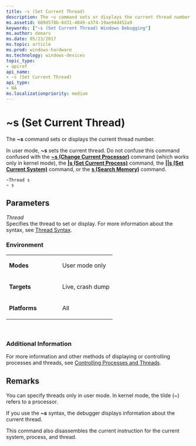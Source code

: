 ```yaml
---
title: ~s (Set Current Thread)
description: The ~s command sets or displays the current thread number.
ms.assetid: 689d578b-8d31-4049-a374-19ae94d452a9
keywords: ["~s (Set Current Thread) Windows Debugging"]
ms.author: domars
ms.date: 05/23/2017
ms.topic: article
ms.prod: windows-hardware
ms.technology: windows-devices
topic_type:
- apiref
api_name:
- ~s (Set Current Thread)
api_type:
- NA
ms.localizationpriority: medium
---
```


# ~s (Set Current Thread)


The **~s** command sets or displays the current thread number.

In user mode, **~s** sets the current thread. Do not confuse this command confused with the [**~s (Change Current Processor)**](-s--change-current-processor-.md) command (which works only in kernel mode), the [**|s (Set Current Process)**](-s--set-current-process-.md) command, the [**||s (Set Current System)**](--s--set-current-system-.md) command, or the [**s (Search Memory)**](s--search-memory-.md) command.

```
~Thread s 
~ s 
```

## <span id="ddk_cmd_set_current_thread_dbg"></span><span id="DDK_CMD_SET_CURRENT_THREAD_DBG"></span>Parameters


<span id="_______Thread______"></span><span id="_______thread______"></span><span id="_______THREAD______"></span> *Thread*   
Specifies the thread to set or display. For more information about the syntax, see [Thread Syntax](thread-syntax.md).

### <span id="Environment"></span><span id="environment"></span><span id="ENVIRONMENT"></span>Environment

<table>
<colgroup>
<col width="50%" />
<col width="50%" />
</colgroup>
<tbody>
<tr class="odd">
<td align="left"><p><strong>Modes</strong></p></td>
<td align="left"><p>User mode only</p></td>
</tr>
<tr class="even">
<td align="left"><p><strong>Targets</strong></p></td>
<td align="left"><p>Live, crash dump</p></td>
</tr>
<tr class="odd">
<td align="left"><p><strong>Platforms</strong></p></td>
<td align="left"><p>All</p></td>
</tr>
</tbody>
</table>

 

### <span id="Additional_Information"></span><span id="additional_information"></span><span id="ADDITIONAL_INFORMATION"></span>Additional Information

For more information and other methods of displaying or controlling processes and threads, see [Controlling Processes and Threads](controlling-processes-and-threads.md).

Remarks
-------

You can specify threads only in user mode. In kernel mode, the tilde (~) refers to a processor.

If you use the **~s** syntax, the debugger displays information about the current thread.

This command also disassembles the current instruction for the current system, process, and thread.

 

 





